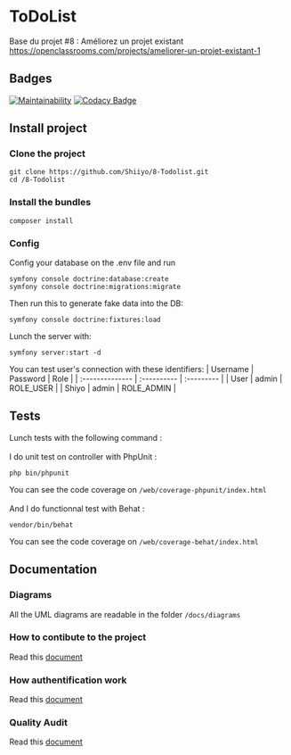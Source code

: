 # ToDoList
Base du projet #8 : Améliorez un projet existant
<https://openclassrooms.com/projects/ameliorer-un-projet-existant-1>

## Badges
[![Maintainability](https://api.codeclimate.com/v1/badges/8130524edead3861ae00/maintainability)](https://codeclimate.com/github/Shiiyo/8-Todolist/maintainability)
[![Codacy Badge](https://app.codacy.com/project/badge/Grade/b7b704ef92ab4597a8f6025c95496e12)](https://www.codacy.com/manual/Shiiyo/8-Todolist?utm_source=github.com&amp;utm_medium=referral&amp;utm_content=Shiiyo/8-Todolist&amp;utm_campaign=Badge_Grade)


## Install project
### Clone the project
```shell
git clone https://github.com/Shiiyo/8-Todolist.git
cd /8-Todolist
``` 

### Install the bundles
```shell
composer install
``` 
### Config 
Config your database on the .env file and run
```shell
symfony console doctrine:database:create
symfony console doctrine:migrations:migrate
``` 
Then run this to generate fake data into the DB:
```shell
symfony console doctrine:fixtures:load
``` 
Lunch the server with:
```shell
symfony server:start -d
``` 

You can test user's connection with these identifiers:
| Username        | Password    | Role       |
| :-------------- | :---------- | :--------- |
| User            | admin       | ROLE_USER  |
| Shiyo           | admin       | ROLE_ADMIN |


## Tests
Lunch tests with the following command : </br></br>
I do unit test on controller with PhpUnit : </br>
```shell
php bin/phpunit
``` 
You can see the code coverage on <code>/web/coverage-phpunit/index.html</code>
</br></br>
And I do functionnal test with Behat : </br>
```shell
vendor/bin/behat
``` 
You can see the code coverage on <code>/web/coverage-behat/index.html</code></br>

## Documentation

### Diagrams
All the UML diagrams are readable in the folder <code>/docs/diagrams</code></br>

### How to contibute to the project
Read this [document](/docs/Contributing.md)

### How authentification work
Read this [document](/docs/Authentication.md)

### Quality Audit
Read this [document](/docs/QualityAudit.md)
